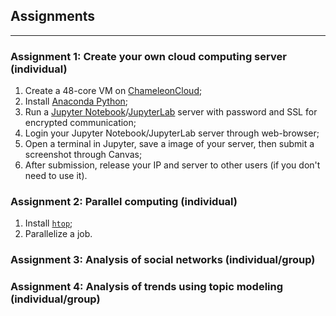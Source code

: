 ## Assignments
---
### Assignment 1: Create your own cloud computing server (individual)
1. Create a 48-core VM on [ChameleonCloud](https://www.chameleoncloud.org/);
2. Install [Anaconda Python](https://www.anaconda.com/distribution/);
3. Run a [Jupyter Notebook](https://jupyter-notebook.readthedocs.io/en/stable/public_server.html)/[JupyterLab](https://jupyterlab.readthedocs.io/en/stable/getting_started/starting.html) server with password and SSL for encrypted communication;
4. Login your Jupyter Notebook/JupyterLab server through web-browser;
5. Open a terminal in Jupyter, save a image of your server, then submit a screenshot through Canvas;
5. After submission, release your IP and server to other users (if you don't need to use it).

### Assignment 2: Parallel computing (individual)
1. Install [`htop`](https://hisham.hm/htop/);
2. Parallelize a job.

### Assignment 3: Analysis of social networks (individual/group)
### Assignment 4: Analysis of trends using topic modeling (individual/group)